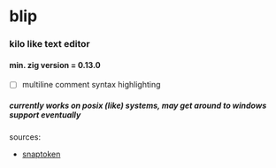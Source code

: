 # blip 

### kilo like text editor
#### min. zig version = 0.13.0

- [ ] multiline comment syntax highlighting

##### currently works on posix (like) systems, may get around to windows support eventually

sources:
- [snaptoken](https://viewsourcecode.org/snaptoken/kilo/02.enteringRawMode.html)
